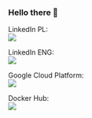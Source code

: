 ### Hello there 👋

LinkedIn PL:  
<a href="https://www.linkedin.com/in/kaczkowski-maciej"><img src="https://img.shields.io/badge/-Maciej%20Kaczkowski-0077B5?style=flat&logo=Linkedin&logoColor=white"/></a>

LinkedIn ENG:  
<a href="https://www.linkedin.com/in/kaczkowski-maciej/?locale=en_US"><img src="https://img.shields.io/badge/-Maciej%20Kaczkowski-0077B5?style=flat&logo=Linkedin&logoColor=white"/></a>  

Google Cloud Platform:  
<a href="https://www.cloudskillsboost.google/public_profiles/8d9413b3-325a-4ded-bdbd-8302b2074de1"><img src="https://img.shields.io/badge/Google_Cloud-4285F4?style=for-the-badge&logo=google-cloud&logoColor=white"/><a/>

Docker Hub:  
<a href="https://hub.docker.com/u/lorca19"><img src="https://img.shields.io/badge/docker-%230db7ed.svg?style=for-the-badge&logo=docker&logoColor=white"/><a/>
  

<!--
Some statistics:  
<p align="left">
<a href="https://github.com/MKaczkow">
  <img height="180em" src="https://github-readme-stats-eight-theta.vercel.app/api/top-langs/?username=MKaczkow&layout=compact&langs_count=42&theme=algolia"/>
</a>
</p>
-->
